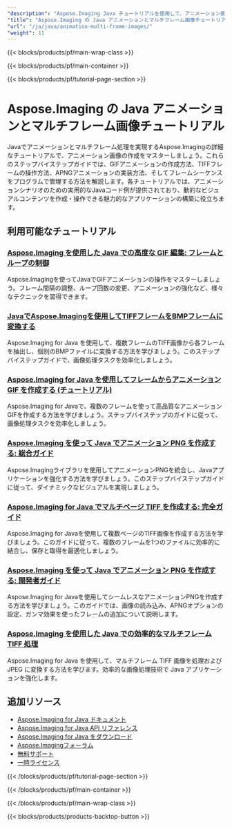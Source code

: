 ```yaml
---
"description": "Aspose.Imaging Java チュートリアルを使用して、アニメーション画像、GIF アニメーション、およびマルチフレーム形式の作成と操作方法を学習します。"
"title": "Aspose.Imaging の Java アニメーションとマルチフレーム画像チュートリアル"
"url": "/ja/java/animation-multi-frame-images/"
"weight": 11
---
```


{{< blocks/products/pf/main-wrap-class >}}

{{< blocks/products/pf/main-container >}}

{{< blocks/products/pf/tutorial-page-section >}}
# Aspose.Imaging の Java アニメーションとマルチフレーム画像チュートリアル

Javaでアニメーションとマルチフレーム処理を実現するAspose.Imagingの詳細なチュートリアルで、アニメーション画像の作成をマスターしましょう。これらのステップバイステップガイドでは、GIFアニメーションの作成方法、TIFFフレームの操作方法、APNGアニメーションの実装方法、そしてフレームシーケンスをプログラムで管理する方法を解説します。各チュートリアルでは、アニメーションシナリオのための実用的なJavaコード例が提供されており、動的なビジュアルコンテンツを作成・操作できる魅力的なアプリケーションの構築に役立ちます。

## 利用可能なチュートリアル

### [Aspose.Imaging を使用した Java での高度な GIF 編集: フレームとループの制御](./gif-manipulation-java-aspose-imaging-guide/)
Aspose.Imagingを使ってJavaでGIFアニメーションの操作をマスターしましょう。フレーム間隔の調整、ループ回数の変更、アニメーションの強化など、様々なテクニックを習得できます。

### [JavaでAspose.Imagingを使用してTIFFフレームをBMPフレームに変換する](./extract-tiff-frames-to-bmp-aspose-imaging-java/)
Aspose.Imaging for Java を使用して、複数フレームのTIFF画像から各フレームを抽出し、個別のBMPファイルに変換する方法を学びましょう。このステップバイステップガイドで、画像処理タスクを効率化しましょう。

### [Aspose.Imaging for Java を使用してフレームからアニメーション GIF を作成する (チュートリアル)](./create-gif-from-frames-aspose-imaging-java/)
Aspose.Imaging for Javaで、複数のフレームを使って高品質なアニメーションGIFを作成する方法を学びましょう。ステップバイステップのガイドに従って、画像処理タスクを効率化しましょう。

### [Aspose.Imaging を使って Java でアニメーション PNG を作成する: 総合ガイド](./aspose-imaging-java-animated-png-guide/)
Aspose.Imagingライブラリを使用してアニメーションPNGを統合し、Javaアプリケーションを強化する方法を学びましょう。このステップバイステップガイドに従って、ダイナミックなビジュアルを実現しましょう。

### [Aspose.Imaging for Java でマルチページ TIFF を作成する: 完全ガイド](./create-multi-page-tiff-aspose-imaging-java/)
Aspose.Imaging for Javaを使用して複数ページのTIFF画像を作成する方法を学びましょう。このガイドに従って、複数のフレームを1つのファイルに効率的に結合し、保存と取得を最適化しましょう。

### [Aspose.Imaging を使って Java でアニメーション PNG を作成する: 開発者ガイド](./create-animated-png-aspose-imaging-java-guide/)
Aspose.Imaging for Javaを使用してシームレスなアニメーションPNGを作成する方法を学びましょう。このガイドでは、画像の読み込み、APNGオプションの設定、ガンマ効果を使ったフレームの追加について説明します。

### [Aspose.Imaging を使用した Java での効率的なマルチフレーム TIFF 処理](./java-aspose-imaging-multi-frame-tiff-processing/)
Aspose.Imaging for Java を使用して、マルチフレーム TIFF 画像を処理および JPEG に変換する方法を学びます。効率的な画像処理技術で Java アプリケーションを強化します。

## 追加リソース

- [Aspose.Imaging for Java ドキュメント](https://docs.aspose.com/imaging/java/)
- [Aspose.Imaging for Java API リファレンス](https://reference.aspose.com/imaging/java/)
- [Aspose.Imaging for Java をダウンロード](https://releases.aspose.com/imaging/java/)
- [Aspose.Imagingフォーラム](https://forum.aspose.com/c/imaging)
- [無料サポート](https://forum.aspose.com/)
- [一時ライセンス](https://purchase.aspose.com/temporary-license/)

{{< /blocks/products/pf/tutorial-page-section >}}

{{< /blocks/products/pf/main-container >}}

{{< /blocks/products/pf/main-wrap-class >}}

{{< blocks/products/products-backtop-button >}}
